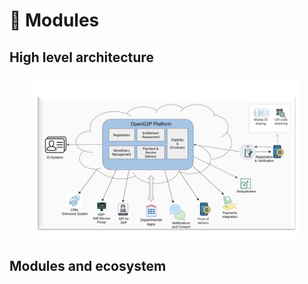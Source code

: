 # 🧱 Modules

## High level architecture

<figure><img src="../.gitbook/assets/openg2p-overview.png" alt=""><figcaption></figcaption></figure>

## Modules and ecosystem

<figure><img src="https://raw.githubusercontent.com/shibu-narayanan/openg2p-documentation/develop/.gitbook/assets/openg2p_linear_flow.svg" alt=""><figcaption></figcaption></figure>

<figure><img src="https://github.com/shibu-narayanan/openg2p-documentation/blob/develop/.gitbook/assets/openg2p_linear_flow.svg" alt=""><figcaption></figcaption></figure>
